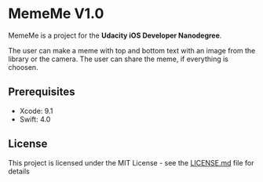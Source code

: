 # MemeMe V1.0

MemeMe is a project for the **Udacity iOS Developer Nanodegree**.

The user can make a meme with top and bottom text with an image from the library or the camera. The user can share the meme, if everything is choosen.

## Prerequisites

- Xcode: 9.1
- Swift: 4.0

## License
This project is licensed under the MIT License - see the [LICENSE.md](LICENSE.md) file for details
